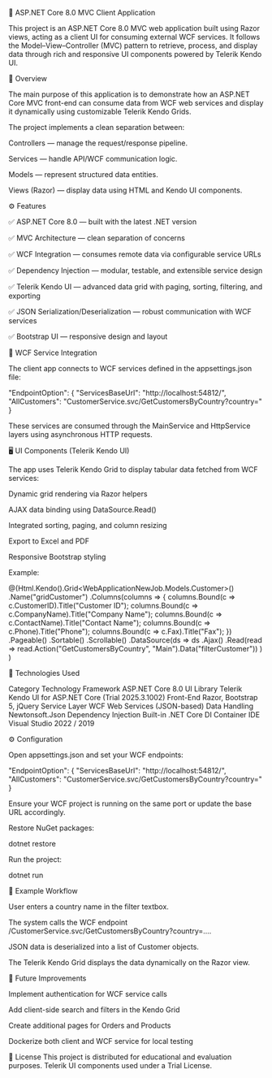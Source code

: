 🧩 ASP.NET Core 8.0 MVC Client Application

This project is an ASP.NET Core 8.0 MVC web application built using Razor views, acting as a client UI for consuming external WCF services.
It follows the Model–View–Controller (MVC) pattern to retrieve, process, and display data through rich and responsive UI components powered by Telerik Kendo UI.


🚀 Overview

The main purpose of this application is to demonstrate how an ASP.NET Core MVC front-end can consume data from WCF web services and display it dynamically using customizable Telerik Kendo Grids.

The project implements a clean separation between:

Controllers — manage the request/response pipeline.

Services — handle API/WCF communication logic.

Models — represent structured data entities.

Views (Razor) — display data using HTML and Kendo UI components.


⚙️ Features

✅ ASP.NET Core 8.0 — built with the latest .NET version

✅ MVC Architecture — clean separation of concerns

✅ WCF Integration — consumes remote data via configurable service URLs

✅ Dependency Injection — modular, testable, and extensible service design

✅ Telerik Kendo UI — advanced data grid with paging, sorting, filtering, and exporting

✅ JSON Serialization/Deserialization — robust communication with WCF services

✅ Bootstrap UI — responsive design and layout


🔗 WCF Service Integration

The client app connects to WCF services defined in the appsettings.json file:

"EndpointOption": {
  "ServicesBaseUrl": "http://localhost:54812/",
  "AllCustomers": "CustomerService.svc/GetCustomersByCountry?country="
}


These services are consumed through the MainService and HttpService layers using asynchronous HTTP requests.


🖥️ UI Components (Telerik Kendo UI)

The app uses Telerik Kendo Grid to display tabular data fetched from WCF services:

Dynamic grid rendering via Razor helpers

AJAX data binding using DataSource.Read()

Integrated sorting, paging, and column resizing

Export to Excel and PDF

Responsive Bootstrap styling

Example:

@(Html.Kendo().Grid<WebApplicationNewJob.Models.Customer>()
    .Name("gridCustomer")
    .Columns(columns =>
    {
        columns.Bound(c => c.CustomerID).Title("Customer ID");
        columns.Bound(c => c.CompanyName).Title("Company Name");
        columns.Bound(c => c.ContactName).Title("Contact Name");
        columns.Bound(c => c.Phone).Title("Phone");
        columns.Bound(c => c.Fax).Title("Fax");
    })
    .Pageable()
    .Sortable()
    .Scrollable()
    .DataSource(ds => ds
        .Ajax()
        .Read(read => read.Action("GetCustomersByCountry", "Main").Data("filterCustomer"))
    )
)


🧩 Technologies Used

Category	Technology
Framework	ASP.NET Core 8.0
UI Library	Telerik Kendo UI for ASP.NET Core (Trial 2025.3.1002)
Front-End	Razor, Bootstrap 5, jQuery
Service Layer	WCF Web Services (JSON-based)
Data Handling	Newtonsoft.Json
Dependency Injection	Built-in .NET Core DI Container
IDE	Visual Studio 2022 / 2019


⚙️ Configuration

Open appsettings.json and set your WCF endpoints:

"EndpointOption": {
    "ServicesBaseUrl": "http://localhost:54812/",
    "AllCustomers": "CustomerService.svc/GetCustomersByCountry?country="
}


Ensure your WCF project is running on the same port or update the base URL accordingly.

Restore NuGet packages:

dotnet restore


Run the project:

dotnet run


🧠 Example Workflow

User enters a country name in the filter textbox.

The system calls the WCF endpoint /CustomerService.svc/GetCustomersByCountry?country=....

JSON data is deserialized into a list of Customer objects.

The Telerik Kendo Grid displays the data dynamically on the Razor view.


🧩 Future Improvements

Implement authentication for WCF service calls

Add client-side search and filters in the Kendo Grid

Create additional pages for Orders and Products

Dockerize both client and WCF service for local testing


📜 License
This project is distributed for educational and evaluation purposes.
Telerik UI components used under a Trial License.

